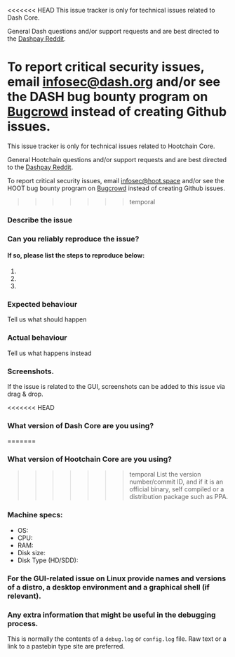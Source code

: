 <!--- Remove sections that do not apply -->

<<<<<<< HEAD
This issue tracker is only for technical issues related to Dash Core.

General Dash questions and/or support requests and are best directed to the [Dashpay Reddit](https://www.reddit.com/r/dashpay/).

To report critical security issues, email infosec@dash.org and/or see the DASH bug bounty program on [Bugcrowd](https://bugcrowd.com/dashdigitalcash) instead of creating Github issues.
=======
This issue tracker is only for technical issues related to Hootchain Core.

General Hootchain questions and/or support requests and are best directed to the [Dashpay Reddit](https://www.reddit.com/r/dashpay/).

To report critical security issues, email infosec@hoot.space and/or see the HOOT bug bounty program on [Bugcrowd](https://bugcrowd.com/hootdigitalcash) instead of creating Github issues.
>>>>>>> temporal

### Describe the issue

### Can you reliably reproduce the issue?
#### If so, please list the steps to reproduce below:
1.
2.
3.

### Expected behaviour
Tell us what should happen

### Actual behaviour
Tell us what happens instead

### Screenshots.
If the issue is related to the GUI, screenshots can be added to this issue via drag & drop.

<<<<<<< HEAD
### What version of Dash Core are you using?
=======
### What version of Hootchain Core are you using?
>>>>>>> temporal
List the version number/commit ID, and if it is an official binary, self compiled or a distribution package such as PPA.

### Machine specs:
- OS:
- CPU:
- RAM:
- Disk size:
- Disk Type (HD/SDD):

### For the GUI-related issue on Linux provide names and versions of a distro, a desktop environment and a graphical shell (if relevant).

### Any extra information that might be useful in the debugging process.
This is normally the contents of a `debug.log` or `config.log` file. Raw text or a link to a pastebin type site are preferred.

